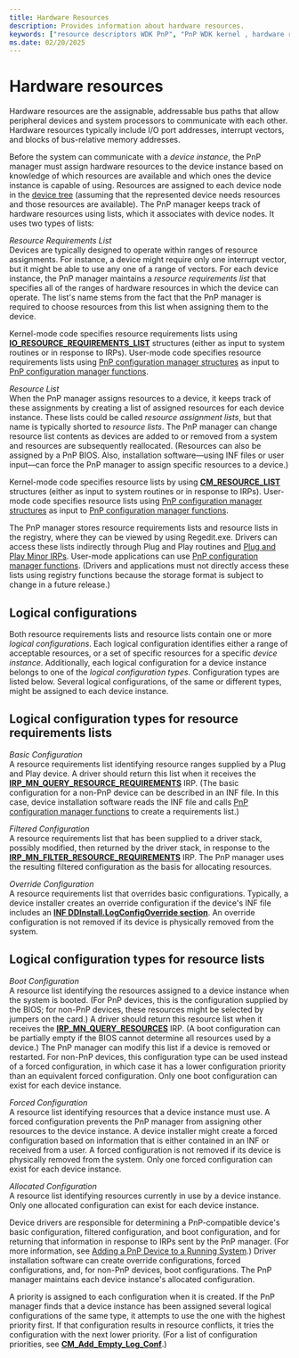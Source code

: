 ```yaml
---
title: Hardware Resources
description: Provides information about hardware resources.
keywords: ["resource descriptors WDK PnP", "PnP WDK kernel , hardware resources", "Plug and Play WDK kernel , hardware resources", "resource requirements lists WDK PnP", "resource lists WDK PnP", "assigned resources WDK PnP", "requirements lists WDK PnP", "registry WDK PnP", "logical configurations WDK PnP", "boot configurations WDK PnP", "forced configurations WDK PnP", "filtered configurations WDK PnP", "override configurations WDK PnP", "configuration types WDK PnP", "allocated configurations WDK PnP", "basic configurations WDK PnP", "Hardware Resources"]
ms.date: 02/20/2025
---
```


# Hardware resources

Hardware resources are the assignable, addressable bus paths that allow peripheral devices and system processors to communicate with each other. Hardware resources typically include I/O port addresses, interrupt vectors, and blocks of bus-relative memory addresses.

Before the system can communicate with a *device instance*, the PnP manager must assign hardware resources to the device instance based on knowledge of which resources are available and which ones the device instance is capable of using. Resources are assigned to each device node in the [device tree](device-tree.md) (assuming that the represented device needs resources and those resources are available). The PnP manager keeps track of hardware resources using lists, which it associates with device nodes. It uses two types of lists:

*Resource Requirements List*  
Devices are typically designed to operate within ranges of resource assignments. For instance, a device might require only one interrupt vector, but it might be able to use any one of a range of vectors. For each device instance, the PnP manager maintains a *resource requirements list* that specifies all of the ranges of hardware resources in which the device can operate. The list's name stems from the fact that the PnP manager is required to choose resources from this list when assigning them to the device.

Kernel-mode code specifies resource requirements lists using [**IO_RESOURCE_REQUIREMENTS_LIST**](/windows-hardware/drivers/ddi/wdm/ns-wdm-_io_resource_requirements_list) structures (either as input to system routines or in response to IRPs). User-mode code specifies resource requirements lists using [PnP configuration manager structures](/previous-versions/ff549718(v=vs.85)) as input to [PnP configuration manager functions](/previous-versions/ff549713(v=vs.85)).

*Resource List*  
When the PnP manager assigns resources to a device, it keeps track of these assignments by creating a list of assigned resources for each device instance. These lists could be called *resource assignment lists*, but that name is typically shorted to *resource lists*. The PnP manager can change resource list contents as devices are added to or removed from a system and resources are subsequently reallocated. (Resources can also be assigned by a PnP BIOS. Also, installation software—using INF files or user input—can force the PnP manager to assign specific resources to a device.)

Kernel-mode code specifies resource lists by using [**CM_RESOURCE_LIST**](/windows-hardware/drivers/ddi/wdm/ns-wdm-_cm_resource_list) structures (either as input to system routines or in response to IRPs). User-mode code specifies resource lists using [PnP configuration manager structures](/previous-versions/ff549718(v=vs.85)) as input to [PnP configuration manager functions](/previous-versions/ff549713(v=vs.85)).

The PnP manager stores resource requirements lists and resource lists in the registry, where they can be viewed by using Regedit.exe. Drivers can access these lists indirectly through Plug and Play routines and [Plug and Play Minor IRPs](./plug-and-play-minor-irps.md). User-mode applications can use [PnP configuration manager functions](/previous-versions/ff549713(v=vs.85)). (Drivers and applications must not directly access these lists using registry functions because the storage format is subject to change in a future release.)

## <a href="" id="ddk-logical-configurations-kg"></a>Logical configurations

Both resource requirements lists and resource lists contain one or more *logical configurations*. Each logical configuration identifies either a range of acceptable resources, or a set of specific resources for a specific *device instance*. Additionally, each logical configuration for a device instance belongs to one of the *logical configuration types*. Configuration types are listed below. Several logical configurations, of the same or different types, might be assigned to each device instance.

## Logical configuration types for resource requirements lists

*Basic Configuration*  
A resource requirements list identifying resource ranges supplied by a Plug and Play device. A driver should return this list when it receives the [**IRP_MN_QUERY_RESOURCE_REQUIREMENTS**](./irp-mn-query-resource-requirements.md) IRP. (The basic configuration for a non-PnP device can be described in an INF file. In this case, device installation software reads the INF file and calls [PnP configuration manager functions](/previous-versions/ff549713(v=vs.85)) to create a requirements list.)

*Filtered Configuration*  
A resource requirements list that has been supplied to a driver stack, possibly modified, then returned by the driver stack, in response to the [**IRP_MN_FILTER_RESOURCE_REQUIREMENTS**](./irp-mn-filter-resource-requirements.md) IRP. The PnP manager uses the resulting filtered configuration as the basis for allocating resources.

*Override Configuration*  
A resource requirements list that overrides basic configurations. Typically, a device installer creates an override configuration if the device's INF file includes an [**INF DDInstall.LogConfigOverride section**](../install/inf-ddinstall-logconfigoverride-section.md). An override configuration is not removed if its device is physically removed from the system.

## Logical configuration types for resource lists

*Boot Configuration*  
A resource list identifying the resources assigned to a device instance when the system is booted. (For PnP devices, this is the configuration supplied by the BIOS; for non-PnP devices, these resources might be selected by jumpers on the card.) A driver should return this resource list when it receives the [**IRP_MN_QUERY_RESOURCES**](./irp-mn-query-resources.md) IRP. (A boot configuration can be partially empty if the BIOS cannot determine all resources used by a device.) The PnP manager can modify this list if a device is removed or restarted. For non-PnP devices, this configuration type can be used instead of a forced configuration, in which case it has a lower configuration priority than an equivalent forced configuration. Only one boot configuration can exist for each device instance.

*Forced Configuration*  
A resource list identifying resources that a device instance must use. A forced configuration prevents the PnP manager from assigning other resources to the device instance. A device installer might create a forced configuration based on information that is either contained in an INF or received from a user. A forced configuration is not removed if its device is physically removed from the system. Only one forced configuration can exist for each device instance.

*Allocated Configuration*  
A resource list identifying resources currently in use by a device instance. Only one allocated configuration can exist for each device instance.

Device drivers are responsible for determining a PnP-compatible device's basic configuration, filtered configuration, and boot configuration, and for returning that information in response to IRPs sent by the PnP manager. (For more information, see [Adding a PnP Device to a Running System](adding-a-pnp-device-to-a-running-system.md).) Driver installation software can create override configurations, forced configurations, and, for non-PnP devices, boot configurations. The PnP manager maintains each device instance's allocated configuration.

A priority is assigned to each configuration when it is created. If the PnP manager finds that a device instance has been assigned several logical configurations of the same type, it attempts to use the one with the highest priority first. If that configuration results in resource conflicts, it tries the configuration with the next lower priority. (For a list of configuration priorities, see [**CM_Add_Empty_Log_Conf**](/windows/win32/api/cfgmgr32/nf-cfgmgr32-cm_add_empty_log_conf).)
